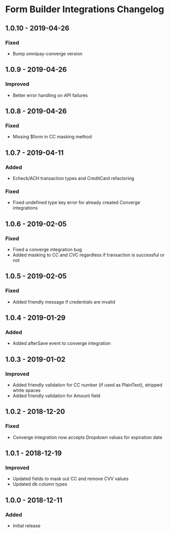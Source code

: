 # Form Builder Integrations Changelog

## 1.0.10 - 2019-04-26

### Fixed
- Bump omnipay-converge version 

## 1.0.9 - 2019-04-26

### Improved
- Better error handling on API failures

## 1.0.8 - 2019-04-26

### Fixed
- Missing $form in CC masking method

## 1.0.7 - 2019-04-11

### Added
- Echeck/ACH transaction types and CreditCard refactoring

### Fixed
- Fixed undefined type key error for already created Converge integrations

## 1.0.6 - 2019-02-05

### Fixed
- Fixed a converge integration bug
- Added masking to CC and CVC regardless if transaction is successful or not

## 1.0.5 - 2019-02-05

### Fixed
- Added friendly message if credentials are invalid

## 1.0.4 - 2019-01-29

### Added
- Added afterSave event to converge integration

## 1.0.3 - 2019-01-02

### Improved
- Added friendly validation for CC number (if used as PlainText), stripped white spaces
- Added friendly validation for Amount field

## 1.0.2 - 2018-12-20

### Fixed
- Converge integration now accepts Dropdown values for expiration date


## 1.0.1 - 2018-12-19

### Improved
- Updated fields to mask out CC and remove CVV values
- Updated db column types

## 1.0.0 - 2018-12-11

### Added
- Initial release
